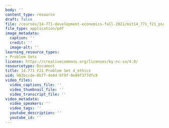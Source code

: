 ```yaml
---
body: ''
content_type: resource
draft: false
file: /courses/14-771-development-economics-fall-2021/mit14_771_f21_pset4.pdf
file_type: application/pdf
image_metadata:
  caption: ''
  credit: ''
  image-alt: ''
learning_resource_types:
- Problem Sets
license: https://creativecommons.org/licenses/by-nc-sa/4.0/
resourcetype: Document
title: 14.771 F21 Problem Set 4_ethics
uid: 902bccde-8b77-4e0d-9f9f-0e89f377dfc9
video_files:
  video_captions_file: ''
  video_thumbnail_file: ''
  video_transcript_file: ''
video_metadata:
  video_speakers: ''
  video_tags: ''
  youtube_description: ''
  youtube_id: ''
---
```

